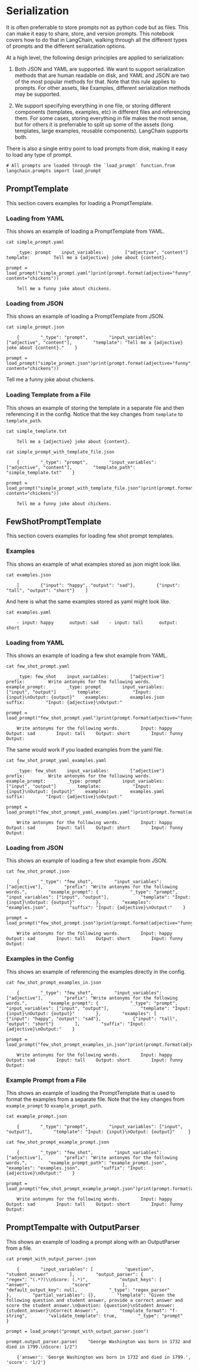 Serialization
=============

It is often preferrable to store prompts not as python code but as files. This can make it easy to share, store, and version prompts. This notebook covers how to do that in LangChain, walking through all the different types of prompts and the different serialization options.

At a high level, the following design principles are applied to serialization:

1.  Both JSON and YAML are supported. We want to support serialization methods that are human readable on disk, and YAML and JSON are two of the most popular methods for that. Note that this rule applies to prompts. For other assets, like Examples, different serialization methods may be supported.
    
2.  We support specifying everything in one file, or storing different components (templates, examples, etc) in different files and referencing them. For some cases, storing everything in file makes the most sense, but for others it is preferrable to split up some of the assets (long templates, large examples, reusable components). LangChain supports both.
    

There is also a single entry point to load prompts from disk, making it easy to load any type of prompt.

    # All prompts are loaded through the `load_prompt` function.from langchain.prompts import load_prompt

PromptTemplate[](#prompttemplate "Direct link to PromptTemplate")
------------------------------------------------------------------

This section covers examples for loading a PromptTemplate.

### Loading from YAML[](#loading-from-yaml "Direct link to Loading from YAML")

This shows an example of loading a PromptTemplate from YAML.

    cat simple_prompt.yaml

        _type: prompt    input_variables:        ["adjective", "content"]    template:         Tell me a {adjective} joke about {content}.

    prompt = load_prompt("simple_prompt.yaml")print(prompt.format(adjective="funny", content="chickens"))

        Tell me a funny joke about chickens.

### Loading from JSON[](#loading-from-json "Direct link to Loading from JSON")

This shows an example of loading a PromptTemplate from JSON.

    cat simple_prompt.json

        {        "_type": "prompt",        "input_variables": ["adjective", "content"],        "template": "Tell me a {adjective} joke about {content}."    }

    prompt = load_prompt("simple_prompt.json")print(prompt.format(adjective="funny", content="chickens"))

Tell me a funny joke about chickens.

### Loading Template from a File[](#loading-template-from-a-file "Direct link to Loading Template from a File")

This shows an example of storing the template in a separate file and then referencing it in the config. Notice that the key changes from `template` to `template_path`.

    cat simple_template.txt

        Tell me a {adjective} joke about {content}.

    cat simple_prompt_with_template_file.json

        {        "_type": "prompt",        "input_variables": ["adjective", "content"],        "template_path": "simple_template.txt"    }

    prompt = load_prompt("simple_prompt_with_template_file.json")print(prompt.format(adjective="funny", content="chickens"))

        Tell me a funny joke about chickens.

FewShotPromptTemplate[](#fewshotprompttemplate "Direct link to FewShotPromptTemplate")
---------------------------------------------------------------------------------------

This section covers examples for loading few shot prompt templates.

### Examples[](#examples "Direct link to Examples")

This shows an example of what examples stored as json might look like.

    cat examples.json

        [        {"input": "happy", "output": "sad"},        {"input": "tall", "output": "short"}    ]

And here is what the same examples stored as yaml might look like.

    cat examples.yaml

        - input: happy      output: sad    - input: tall      output: short

### Loading from YAML[](#loading-from-yaml-1 "Direct link to Loading from YAML")

This shows an example of loading a few shot example from YAML.

    cat few_shot_prompt.yaml

        _type: few_shot    input_variables:        ["adjective"]    prefix:         Write antonyms for the following words.    example_prompt:        _type: prompt        input_variables:            ["input", "output"]        template:            "Input: {input}\nOutput: {output}"    examples:        examples.json    suffix:        "Input: {adjective}\nOutput:"

    prompt = load_prompt("few_shot_prompt.yaml")print(prompt.format(adjective="funny"))

        Write antonyms for the following words.        Input: happy    Output: sad        Input: tall    Output: short        Input: funny    Output:

The same would work if you loaded examples from the yaml file.

    cat few_shot_prompt_yaml_examples.yaml

        _type: few_shot    input_variables:        ["adjective"]    prefix:         Write antonyms for the following words.    example_prompt:        _type: prompt        input_variables:            ["input", "output"]        template:            "Input: {input}\nOutput: {output}"    examples:        examples.yaml    suffix:        "Input: {adjective}\nOutput:"

    prompt = load_prompt("few_shot_prompt_yaml_examples.yaml")print(prompt.format(adjective="funny"))

        Write antonyms for the following words.        Input: happy    Output: sad        Input: tall    Output: short        Input: funny    Output:

### Loading from JSON[](#loading-from-json-1 "Direct link to Loading from JSON")

This shows an example of loading a few shot example from JSON.

    cat few_shot_prompt.json

        {        "_type": "few_shot",        "input_variables": ["adjective"],        "prefix": "Write antonyms for the following words.",        "example_prompt": {            "_type": "prompt",            "input_variables": ["input", "output"],            "template": "Input: {input}\nOutput: {output}"        },        "examples": "examples.json",        "suffix": "Input: {adjective}\nOutput:"    }   

    prompt = load_prompt("few_shot_prompt.json")print(prompt.format(adjective="funny"))

        Write antonyms for the following words.        Input: happy    Output: sad        Input: tall    Output: short        Input: funny    Output:

### Examples in the Config[](#examples-in-the-config "Direct link to Examples in the Config")

This shows an example of referencing the examples directly in the config.

    cat few_shot_prompt_examples_in.json

        {        "_type": "few_shot",        "input_variables": ["adjective"],        "prefix": "Write antonyms for the following words.",        "example_prompt": {            "_type": "prompt",            "input_variables": ["input", "output"],            "template": "Input: {input}\nOutput: {output}"        },        "examples": [            {"input": "happy", "output": "sad"},            {"input": "tall", "output": "short"}        ],        "suffix": "Input: {adjective}\nOutput:"    }   

    prompt = load_prompt("few_shot_prompt_examples_in.json")print(prompt.format(adjective="funny"))

        Write antonyms for the following words.        Input: happy    Output: sad        Input: tall    Output: short        Input: funny    Output:

### Example Prompt from a File[](#example-prompt-from-a-file "Direct link to Example Prompt from a File")

This shows an example of loading the PromptTemplate that is used to format the examples from a separate file. Note that the key changes from `example_prompt` to `example_prompt_path`.

    cat example_prompt.json

        {        "_type": "prompt",        "input_variables": ["input", "output"],        "template": "Input: {input}\nOutput: {output}"     }

    cat few_shot_prompt_example_prompt.json

        {        "_type": "few_shot",        "input_variables": ["adjective"],        "prefix": "Write antonyms for the following words.",        "example_prompt_path": "example_prompt.json",        "examples": "examples.json",        "suffix": "Input: {adjective}\nOutput:"    }   

    prompt = load_prompt("few_shot_prompt_example_prompt.json")print(prompt.format(adjective="funny"))

        Write antonyms for the following words.        Input: happy    Output: sad        Input: tall    Output: short        Input: funny    Output:

PromptTempalte with OutputParser[](#prompttempalte-with-outputparser "Direct link to PromptTempalte with OutputParser")
------------------------------------------------------------------------------------------------------------------------

This shows an example of loading a prompt along with an OutputParser from a file.

    cat prompt_with_output_parser.json

        {        "input_variables": [            "question",            "student_answer"        ],        "output_parser": {            "regex": "(.*?)\\nScore: (.*)",            "output_keys": [                "answer",                "score"            ],            "default_output_key": null,            "_type": "regex_parser"        },        "partial_variables": {},        "template": "Given the following question and student answer, provide a correct answer and score the student answer.\nQuestion: {question}\nStudent Answer: {student_answer}\nCorrect Answer:",        "template_format": "f-string",        "validate_template": true,        "_type": "prompt"    }

    prompt = load_prompt("prompt_with_output_parser.json")

    prompt.output_parser.parse(    "George Washington was born in 1732 and died in 1799.\nScore: 1/2")

        {'answer': 'George Washington was born in 1732 and died in 1799.',     'score': '1/2'}